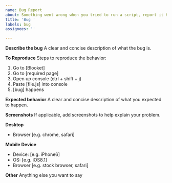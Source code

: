 ```yaml
---
name: Bug Report
about: Something went wrong when you tried to run a script, report it here.
title: 'Bug '
labels: bug
assignees: ''

---
```


**Describe the bug**
A clear and concise description of what the bug is.

**To Reproduce**
Steps to reproduce the behavior:
1. Go to [Blooket]
2. Go to [required page]
3. Open up console (ctrl + shift + j)
4. Paste [file.js] into console
5. [bug] happens


**Expected behavior**
A clear and concise description of what you expected to happen.

**Screenshots**
If applicable, add screenshots to help explain your problem.

**Desktop**
 - Browser [e.g. chrome, safari]

**Mobile Device**
 - Device: [e.g. iPhone6]
 - OS: [e.g. iOS8.1]
 - Browser [e.g. stock browser, safari]

**Other**
Anything else you want to say

